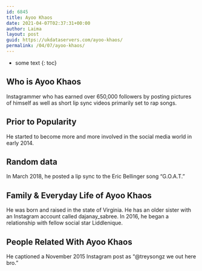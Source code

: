 ```yaml
---
id: 6845
title: Ayoo Khaos
date: 2021-04-07T02:37:31+00:00
author: Laima
layout: post
guid: https://ukdataservers.com/ayoo-khaos/
permalink: /04/07/ayoo-khaos/
---
```


* some text
{: toc}


## Who is Ayoo Khaos
                  
                  
                  
Instagrammer who has earned over 650,000 followers by posting pictures of himself as well as short lip sync videos primarily set to rap songs. 
                  
              
            
              
            
                
                
                
## Prior to Popularity
                  
                  
                  
He started to become more and more involved in the social media world in early 2014. 
                  
              
            
              
            
                
                
                
## Random data
                  
                  
                  
In March 2018, he posted a lip sync to the Eric Bellinger song &#8220;G.O.A.T.&#8221; 
                  
              
            
              
            
                
                
                
## Family & Everyday Life of Ayoo Khaos
                  
                  
                  
He was born and raised in the state of Virginia. He has an older sister with an Instagram account called dajanay_sabree. In 2016, he began a relationship with fellow social star Liddlenique. 
                  
              
            
              
            
                
                
                
## People Related With Ayoo Khaos
                  
                  
                  
He captioned a November 2015 Instagram post as &#8220;@treysongz we out here bro.&#8221;
                  
              
            
              
            
                
              
            
              
              
            
            
              
            
          
          
          